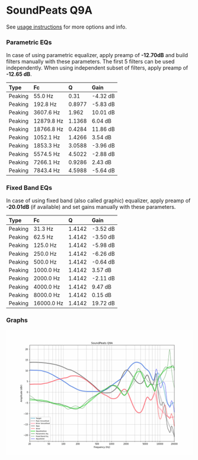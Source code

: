 # SoundPeats Q9A
See [usage instructions](https://github.com/jaakkopasanen/AutoEq#usage) for more options and info.

### Parametric EQs
In case of using parametric equalizer, apply preamp of **-12.70dB** and build filters manually
with these parameters. The first 5 filters can be used independently.
When using independent subset of filters, apply preamp of **-12.65 dB**.

| Type    | Fc         |      Q | Gain     |
|:--------|:-----------|:-------|:---------|
| Peaking | 55.0 Hz    | 0.31   | -4.32 dB |
| Peaking | 192.8 Hz   | 0.8977 | -5.83 dB |
| Peaking | 3607.6 Hz  | 1.962  | 10.01 dB |
| Peaking | 12879.8 Hz | 1.1368 | 6.04 dB  |
| Peaking | 18766.8 Hz | 0.4284 | 11.86 dB |
| Peaking | 1052.1 Hz  | 1.4266 | 3.54 dB  |
| Peaking | 1853.3 Hz  | 3.0588 | -3.96 dB |
| Peaking | 5574.5 Hz  | 4.5022 | -2.88 dB |
| Peaking | 7266.1 Hz  | 0.9286 | 2.43 dB  |
| Peaking | 7843.4 Hz  | 4.5988 | -5.64 dB |

### Fixed Band EQs
In case of using fixed band (also called graphic) equalizer, apply preamp of **-20.01dB**
(if available) and set gains manually with these parameters.

| Type    | Fc         |      Q | Gain     |
|:--------|:-----------|:-------|:---------|
| Peaking | 31.3 Hz    | 1.4142 | -3.52 dB |
| Peaking | 62.5 Hz    | 1.4142 | -3.50 dB |
| Peaking | 125.0 Hz   | 1.4142 | -5.98 dB |
| Peaking | 250.0 Hz   | 1.4142 | -6.26 dB |
| Peaking | 500.0 Hz   | 1.4142 | -0.64 dB |
| Peaking | 1000.0 Hz  | 1.4142 | 3.57 dB  |
| Peaking | 2000.0 Hz  | 1.4142 | -2.11 dB |
| Peaking | 4000.0 Hz  | 1.4142 | 9.47 dB  |
| Peaking | 8000.0 Hz  | 1.4142 | 0.15 dB  |
| Peaking | 16000.0 Hz | 1.4142 | 19.72 dB |

### Graphs
![](./SoundPeats%20Q9A.png)